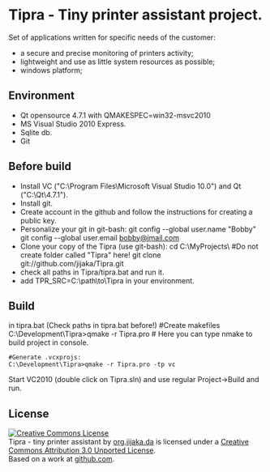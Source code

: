 Tipra - Tiny printer assistant project.
=============
Set of applications written for specific needs of the customer: 

* a secure and precise monitoring of printers activity;
* lightweight and use as little system resources as possible;
* windows platform;

Environment
-------
* Qt opensource 4.7.1 with QMAKESPEC=win32-msvc2010
* MS Visual Studio 2010 Express.
* Sqlite db.
* Git
 
Before build
-------
* Install VC ("C:\Program Files\Microsoft Visual Studio 10.0") and Qt ("C:\Qt\4.7.1").
* Install git.
* Create account in the github and follow the instructions for creating a public key.
* Personalize your git in git-bash: 
		git config --global user.name "Bobby"
		git config --global user.email bobby@jmail.com
* Clone your copy of the Tipra (use git-bash):
		cd C:\MyProjects\ #Do not create folder called "Tipra" here!
		git clone git://github.com/jijaka/Tipra.git
* check all paths in Tipra/tipra.bat and run it.	
* add TPR_SRC=C:\path\to\Tipra in your environment.

Build
-------	
in tipra.bat (Check paths in tipra.bat before!)
	#Create makefiles
    C:\Development\Tipra>qmake -r Tipra.pro
	# Here you can type nmake to build project in console.
	
	#Generate .vcxprojs:
	C:\Development\Tipra>qmake -r Tipra.pro -tp vc
Start VC2010 (double click on Tipra.sln) and use regular Project->Build and run.


License
-------
<p>
<a rel="license" href="http://creativecommons.org/licenses/by/3.0/"><img alt="Creative Commons License" style="border-width:0" src="http://i.creativecommons.org/l/by/3.0/80x15.png" /></a><br /><span xmlns:dct="http://purl.org/dc/terms/" href="http://purl.org/dc/dcmitype/InteractiveResource" property="dct:title" rel="dct:type">Tipra - tiny printer assistant</span> by <a xmlns:cc="http://creativecommons.org/ns#" href="https://github.com/jijaka" property="cc:attributionName" rel="cc:attributionURL">org.jijaka.da</a> is licensed under a <a rel="license" href="http://creativecommons.org/licenses/by/3.0/">Creative Commons Attribution 3.0 Unported License</a>.<br />Based on a work at <a xmlns:dct="http://purl.org/dc/terms/" href="https://github.com/jijaka/Tipra" rel="dct:source">github.com</a>.
</p>
